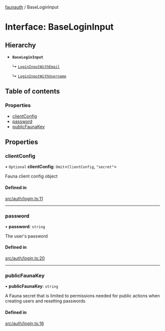 [faunauth](../index.md) / BaseLoginInput

# Interface: BaseLoginInput

## Hierarchy

- **`BaseLoginInput`**

  ↳ [`LoginInputWithEmail`](LoginInputWithEmail.md)

  ↳ [`LoginInputWithUsername`](LoginInputWithUsername.md)

## Table of contents

### Properties

- [clientConfig](BaseLoginInput.md#clientconfig)
- [password](BaseLoginInput.md#password)
- [publicFaunaKey](BaseLoginInput.md#publicfaunakey)

## Properties

### clientConfig

• `Optional` **clientConfig**: `Omit`<`ClientConfig`, ``"secret"``\>

Fauna client config object

#### Defined in

[src/auth/login.ts:11](https://github.com/alexnitta/faunauth/blob/44c1409/src/auth/login.ts#L11)

___

### password

• **password**: `string`

The user's password

#### Defined in

[src/auth/login.ts:20](https://github.com/alexnitta/faunauth/blob/44c1409/src/auth/login.ts#L20)

___

### publicFaunaKey

• **publicFaunaKey**: `string`

A Fauna secret that is limited to permissions needed for public actions when creating users
and resetting passwords

#### Defined in

[src/auth/login.ts:16](https://github.com/alexnitta/faunauth/blob/44c1409/src/auth/login.ts#L16)
